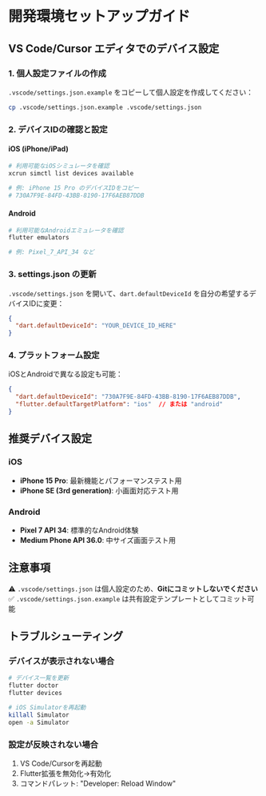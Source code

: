# 開発環境セットアップガイド

## VS Code/Cursor エディタでのデバイス設定

### 1. 個人設定ファイルの作成

`.vscode/settings.json.example` をコピーして個人設定を作成してください：

```bash
cp .vscode/settings.json.example .vscode/settings.json
```

### 2. デバイスIDの確認と設定

#### iOS (iPhone/iPad)
```bash
# 利用可能なiOSシミュレータを確認
xcrun simctl list devices available

# 例: iPhone 15 Pro のデバイスIDをコピー
# 730A7F9E-84FD-43BB-8190-17F6AEB87DDB
```

#### Android
```bash
# 利用可能なAndroidエミュレータを確認
flutter emulators

# 例: Pixel_7_API_34 など
```

### 3. settings.json の更新

`.vscode/settings.json` を開いて、`dart.defaultDeviceId` を自分の希望するデバイスIDに変更：

```json
{
  "dart.defaultDeviceId": "YOUR_DEVICE_ID_HERE"
}
```

### 4. プラットフォーム設定

iOSとAndroidで異なる設定も可能：

```json
{
  "dart.defaultDeviceId": "730A7F9E-84FD-43BB-8190-17F6AEB87DDB",
  "flutter.defaultTargetPlatform": "ios"  // または "android"
}
```

## 推奨デバイス設定

### iOS
- **iPhone 15 Pro**: 最新機能とパフォーマンステスト用
- **iPhone SE (3rd generation)**: 小画面対応テスト用

### Android  
- **Pixel 7 API 34**: 標準的なAndroid体験
- **Medium Phone API 36.0**: 中サイズ画面テスト用

## 注意事項

⚠️ `.vscode/settings.json` は個人設定のため、**Gitにコミットしないでください**  
✅ `.vscode/settings.json.example` は共有設定テンプレートとしてコミット可能

## トラブルシューティング

### デバイスが表示されない場合
```bash
# デバイス一覧を更新
flutter doctor
flutter devices

# iOS Simulatorを再起動
killall Simulator
open -a Simulator
```

### 設定が反映されない場合
1. VS Code/Cursorを再起動
2. Flutter拡張を無効化→有効化
3. コマンドパレット: "Developer: Reload Window"
